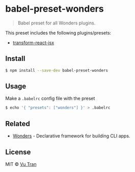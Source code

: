 # babel-preset-wonders

> Babel preset for all Wonders plugins.

This preset includes the following plugins/presets:

- [transform-react-jsx](https://babeljs.io/docs/plugins/transform-react-jsx/)

## Install

```bash
$ npm install --save-dev babel-preset-wonders
```

## Usage

Make a `.babelrc` config file with the preset

```bash
$ echo '{ "presets": ["wonders"] }' > .babelrc
```

## Related

- [Wonders](https://github.com/vutran/wonders/) - Declarative framework for building CLI apps.

## License

MIT © [Vu Tran](https://github.com/vutran/)
